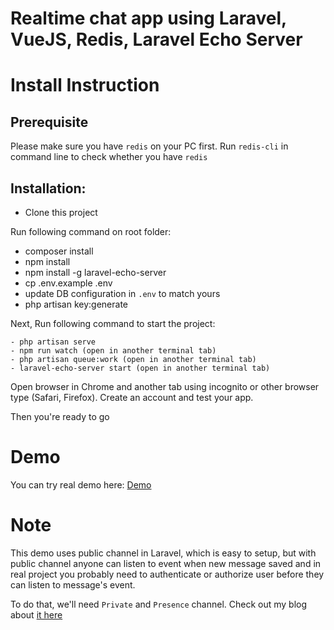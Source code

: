 # Realtime chat app using Laravel, VueJS, Redis, Laravel Echo Server

# Install Instruction
## Prerequisite

Please make sure you have `redis` on your PC first. Run `redis-cli` in command line to check whether you have `redis`

## Installation:
- Clone this project

Run following command on root folder:
- composer install
- npm install
- npm install -g laravel-echo-server
- cp .env.example .env
- update DB configuration in `.env` to match yours
- php artisan key:generate

Next, Run following command to start the project: 
	
	- php artisan serve
	- npm run watch (open in another terminal tab)
	- php artisan queue:work (open in another terminal tab)
	- laravel-echo-server start (open in another terminal tab)

Open browser in Chrome and another tab using incognito or other browser type (Safari, Firefox). Create an account and test your app.

Then you're ready to go
# Demo
You can try real demo here: [Demo](https://public-chat.jamesisme.com/)

# Note
This demo uses public channel in Laravel, which is easy to setup, but with public channel anyone can listen to event when new message saved and in real project you probably need to authenticate or authorize user before they can listen to message's event. 

To do that, we'll need `Private` and `Presence` channel. Check out my blog about [it here](https://github.com/maitrungduc1410/realtime-chatapp-laravelecho-socketio)